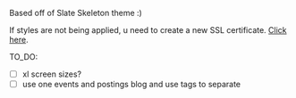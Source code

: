 Based off of Slate Skeleton theme :)

If styles are not being applied, u need to create a new SSL certificate. [Click here](https://shopify.github.io/slate/docs/create-a-self-signed-ssl-certificate).


TO_DO:

- [ ] xl screen sizes?
- [ ] use one events and postings blog and use tags to separate
